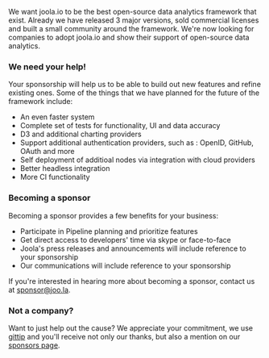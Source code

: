We want joola.io to be the best open-source data analytics framework that exist.
Already we have released 3 major versions, sold commercial licenses and built a small community around the framework.
We're now looking for companies to adopt joola.io and show their support of open-source data analytics.

### We need your help!

Your sponsorship will help us to be able to build out new features and refine existing ones.
Some of the things that we have planned for the future of the framework include:

- An even faster system
- Complete set of tests for functionality, UI and data accuracy
- D3 and additional charting providers
- Support additional authentication providers, such as : OpenID, GitHub, OAuth and more
- Self deployment of additioal nodes via integration with cloud providers
- Better headless integration
- More CI functionality

### Becoming a sponsor

Becoming a sponsor provides a few benefits for your business:

- Participate in Pipeline planning and prioritize features
- Get direct access to developers' time via skype or face-to-face
- Joola's press releases and announcements will include reference to your sponsorship
- Our communications will include reference to your sponsorship

If you're interested in hearing more about becoming a sponsor, contact us at sponsor@joo.la.

### Not a company?

Want to just help out the cause? We appreciate your commitment, we use [gittip][gittip] and you'll receive not only our thanks, but also
a mention on our [sponsors page][sponsors].

[gittip]: http://www.gittip.com
[sponsors]: #